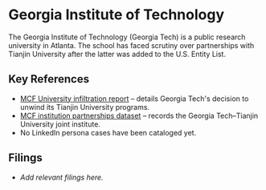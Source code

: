 # Georgia Institute of Technology

The Georgia Institute of Technology (Georgia Tech) is a public research university in Atlanta. The school has faced scrutiny over partnerships with Tianjin University after the latter was added to the U.S. Entity List.

## Key References
- [MCF University infiltration report](../MCF_University/MCF_University_Infiltration_Report__ANKAA.md) – details Georgia Tech's decision to unwind its Tianjin University programs.
- [MCF institution partnerships dataset](../../datasets/mcf_institution_partnerships.csv) – records the Georgia Tech–Tianjin University joint institute.
- No LinkedIn persona cases have been cataloged yet.

## Filings
- _Add relevant filings here._
